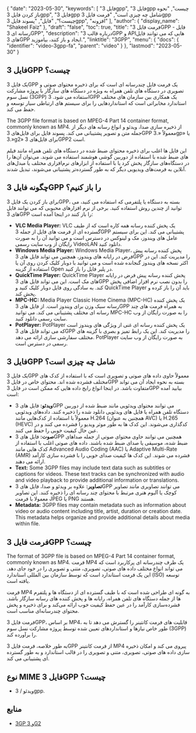 {
  "date": "2023-05-30",
  "keywords": [
"فایل 3gpp",
"فایل 3gpp چیست",
"نحوه باز کردن فایل 3gpp",
"فایل 3gpp شامل چه چیزی است",
"فرمت فایل 3gpp چیست؟",
"فایل",
"پسوند فایل 3gpp",
"افزونه"
],
  "author": {
    "display_name": "Shakeel Faiz"
},
  "draft": "false",
  "toc": true,
  "title": "فرمت فایل 3GPP - فایل رسانه ای 3GPP",
  "description": "درباره قالب 3GPP و APIهایی که می توانند فایل های 3GPP ایجاد و باز کنند، بیاموزید.",
  "linktitle": "3GPP",
  "menu": {
    "docs": {
      "identifier": "video-3gpp-fa",
      "parent": "video"
}
},
  "lastmod": "2023-05-30"
}

## فایل 3GPP چیست؟

یک فایل 3GPP یک فرمت فایل چندرسانه ای است که برای ذخیره محتوای صوتی و تصویری در دستگاه های تلفن همراه به ویژه در دستگاه های سازگار با پروژه مشارکت نسل سوم (3GPP) استفاده می شود. 3GPP یک همکاری بین سازمان های مختلف استاندارد مخابراتی است که استانداردهایی را برای سیستم های ارتباطی سیار توسعه و حفظ می کند.

The 3GPP file format is based on MPEG-4 Part 14 container format, commonly known as MP4. از ذخیره سازی صدا، ویدئو و انواع رسانه های دیگر از جمله متن و تصویر پشتیبانی می کند. پسوند فایل برای فایل‌های 3GPP معمولاً «.3gp» یا «.3g2» برای فایل‌های 3GPP2 است.

این فایل ها اغلب برای ذخیره محتوای ضبط شده در دستگاه های تلفن همراه مانند فیلم های ضبط شده با استفاده از دوربین گوشی هوشمند استفاده می شوند. می‌توان آن‌ها را در دستگاه‌های سازگار پخش کرد یا با استفاده از ابزارهای نرم‌افزاری مختلف یا مبدل‌های آنلاین به فرمت‌های ویدیویی دیگر که به طور گسترده‌تر پشتیبانی می‌شوند، تبدیل شدند.

## چگونه فایل 3GPP را باز کنیم؟

برای باز کردن یک فایل 3GPP، بسته به دستگاه یا پلتفرمی که استفاده می کنید، می توانید از چندین روش استفاده کنید. برخی از نرم افزارهای محبوبی که می توانند فایل های 3GPP را باز کنند در اینجا آمده است:

- **VLC Media Player:** VLC یک پخش کننده رسانه همه کاره است که از طیف گسترده ای از فرمت های فایل از جمله 3GPP پشتیبانی می کند. این برای سیستم عامل های ویندوز، مک و لینوکس در دسترس است و می توانید آن را به صورت رایگان از وب سایت رسمی VideoLAN دانلود کنید.
- **Windows Media Player:** Windows Media Player، پخش کننده رسانه پیش فرض در رایانه های ویندوز، همچنین می تواند فایل های 3GPP را مدیریت کند. این در اکثر نسخه های ویندوز گنجانده شده است و می توانید با دوبار کلیک کردن روی آن یا استفاده از گزینه Open در پلیر فایل را باز کنید.
- **QuickTime Player:** QuickTime Player پخش کننده رسانه پیش فرض در رایانه های مک است. این می تواند فایل های 3GPP را بدون نصب نرم افزار اضافی پخش کند. به سادگی روی فایل دوبار کلیک کنید و QuickTime Player باید آن را باز کرده و پخش کند.
- **MPC-HC:** Media Player Classic Home Cinema (MPC-HC) یک پخش کننده رسانه سبک وزن برای ویندوز است. از فایل های 3GPP به همراه فرمت های چند رسانه ای مختلف پشتیبانی می کند. می توانید MPC-HC را به صورت رایگان از وب سایت رسمی دانلود کنید.
- **PotPlayer:** PotPlayer یک پخش کننده رسانه ای غنی از ویژگی های ویندوز است که می تواند فایل های 3GPP را مدیریت کند. این یک رابط تمیز و بصری با گزینه های مختلف سفارشی سازی ارائه می دهد. PotPlayer به صورت رایگان از وب سایت رسمی در دسترس است.

## فایل 3GPP شامل چه چیزی است؟

یک فایل 3GPP معمولاً حاوی داده های صوتی و تصویری است که با استفاده از کدک های مختلف فشرده شده اند. محتوای خاص در فایل 3GPP بسته به نحوه ایجاد آن می تواند متفاوت باشد. در اینجا انواع رایج داده هایی که ممکن است در فایل 3GPP بیابید آمده است:

- **ویدئو:** فایل های 3GPP می توانند محتوای ویدئویی مانند ضبط شده از دوربین دستگاه تلفن همراه یا فایل های ویدئویی دانلود شده را ذخیره کنند. داده‌های ویدئویی معمولاً با استفاده از کدک‌هایی مانند H.264 (همچنین به عنوان AVC) یا H.265 (HEVC) کدگذاری می‌شوند. این کدک ها به طور موثر ویدیو را فشرده می کنند و در عین حال کیفیت خوبی را حفظ می کنند.
- **صوت:** فایل های 3GPP همچنین می توانند حاوی محتوای صوتی از جمله صداهای ضبط شده، موسیقی یا صدای ضبط شده باشند. داده های صوتی اغلب با استفاده از کدک هایی مانند Advanced Audio Coding (AAC) یا Adaptive Multi-Rate (AMR) فشرده می شوند. این کدک ها کیفیت صدای خوبی را با فشرده سازی کارآمد ارائه می دهند.
- **Text:** Some 3GPP files may include text data such as subtitles or captions for videos. These text tracks can be synchronized with audio and video playback to provide additional information or translations.
- **تصاویر:** علاوه بر ویدئو و صدا، فایل های 3GPP می توانند تصاویری مانند تصاویر کوچک یا آلبوم هنری مرتبط با محتوای چند رسانه ای را ذخیره کنند. این تصاویر معمولا با فرمت JPEG یا PNG هستند.
- **Metadata:** 3GPP files may contain metadata such as information about video or audio content including title, artist, duration or creation date. This metadata helps organize and provide additional details about media within file.

## فرمت فایل 3GPP چیست؟

The format of 3GPP file is based on MPEG-4 Part 14 container format, commonly known as MP4. فرمت MP4 یک ظرف چندرسانه ای پرکاربرد است که می تواند انواع مختلف داده های صوتی، تصویری، متنی و تصویری را در خود جای دهد. این یک فرمت استاندارد است که توسط سازمان بین المللی استاندارد (ISO) توسعه یافته است.

فرمت MP4 به گونه ای طراحی شده است که با طیف گسترده ای از دستگاه ها و پلتفرم ها از جمله دستگاه های تلفن همراه، رایانه ها و پخش کننده های رسانه سازگار باشد. فشرده‌سازی کارآمد را در عین حفظ کیفیت خوب ارائه می‌کند و برای ذخیره و پخش محتوای چندرسانه‌ای مناسب است.

فرمت فایل 3GPP، بر اساس MP4، قابلیت های فرمت کانتینر را گسترش می دهد تا به طور خاص نیازها و استانداردهای تعیین شده توسط پروژه مشارکت نسل سوم (3GPP) را برآورده کند.

به طور خلاصه، فرمت فایل 3GPP از فرمت کانتینر MP4 پیروی می کند و امکان ذخیره سازی داده های صوتی، تصویری، متنی و تصویری را در قالب استاندارد و به طور گسترده ای پشتیبانی می کند.

## نوع MIME فایل 3GPP چیست؟

- ویدئو / 3gpp.

## منابع
* [3GP و 3G2](https://en.wikipedia.org/wiki/3GP_and_3G2)


